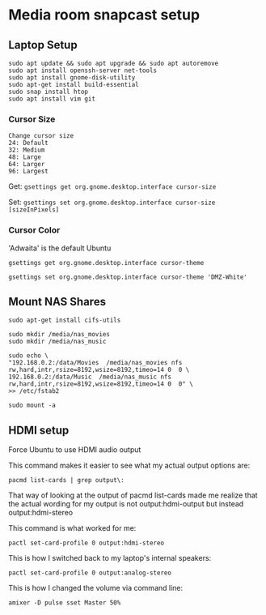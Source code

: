 Media room snapcast setup
=========================

## Laptop Setup

```
sudo apt update && sudo apt upgrade && sudo apt autoremove
sudo apt install openssh-server net-tools
sudo apt install gnome-disk-utility
sudo apt-get install build-essential
sudo snap install htop
sudo apt install vim git
```


### Cursor Size 
```
Change cursor size
24: Default
32: Medium
48: Large
64: Larger
96: Largest
```

Get: `gsettings get org.gnome.desktop.interface cursor-size`

Set: `gsettings set org.gnome.desktop.interface cursor-size [sizeInPixels]`

### Cursor Color
'Adwaita' is the default Ubuntu

`gsettings get org.gnome.desktop.interface cursor-theme`

`gsettings set org.gnome.desktop.interface cursor-theme 'DMZ-White'`


## Mount NAS Shares

`sudo apt-get install cifs-utils`

```
sudo mkdir /media/nas_movies
sudo mkdir /media/nas_music
```
```
sudo echo \
"192.168.0.2:/data/Movies  /media/nas_movies nfs rw,hard,intr,rsize=8192,wsize=8192,timeo=14 0  0 \
192.168.0.2:/data/Music  /media/nas_music nfs rw,hard,intr,rsize=8192,wsize=8192,timeo=14 0  0" \
>> /etc/fstab2
```

`sudo mount -a`

## HDMI setup

Force Ubuntu to use HDMI audio output

This command makes it easier to see what my actual output options are:

`pacmd list-cards | grep output\:`

That way of looking at the output of pacmd list-cards made me realize that the actual wording for my output is not output:hdmi-output but instead output:hdmi-stereo

This command is what worked for me:

`pactl set-card-profile 0 output:hdmi-stereo`

This is how I switched back to my laptop's internal speakers:

`pactl set-card-profile 0 output:analog-stereo`

This is how I changed the volume via command line:

`amixer -D pulse sset Master 50%`

